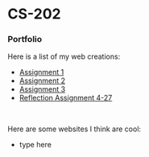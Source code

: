 # CS-202
<h3>Portfolio</h3>
<p>Here is a list of my web creations:</p>
<ul>
  <li><a href="Assignment 1/index.html">Assignment 1</a></li>
  <li><a href="Assignment 2/index.html">Assignment 2</a></li>
  <li><a href="Assignment 3/index.html">Assignment 3</a></li>
  <li><a href="Reflection Assignment 4-27/index.html">Reflection Assignment 4-27</a></li>
</ul>
<br>
<p>Here are some websites I think are cool:</p>
<ul>
  <li>type here</li>
</ul>

